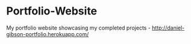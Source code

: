 # Portfolio-Website
My portfolio website showcasing my completed projects - http://daniel-gibson-portfolio.herokuapp.com/
